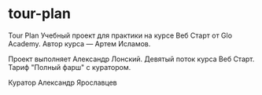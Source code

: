 # tour-plan

Tour Plan
Учебный проект для практики на курсе Веб Старт от Glo Academy. Автор курса — Артем Исламов.

Проект выполняет
Александр Лонский. Девятый поток курса Веб Старт. Тариф "Полный фарш" с куратором.

Куратор
Александр Ярославцев
